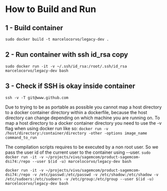 # How to Build and Run

## 1 - Build container
```sudo docker build -t marcelocorvo/legacy-dev .```

## 2 - Run container with ssh id_rsa copy
```sudo docker run -it -v ~/.ssh/id_rsa:/root/.ssh/id_rsa marcelocorvo/legacy-dev bash```

## 3 - Check if SSH is okay inside container
```ssh -v -T git@www.github.com```



Due to trying to be as portable as possible you cannot map a host directory to a docker container directory within a dockerfile, because the host directory can change depending on which machine you are running on. To map a host directory to a docker container directory you need to use the -v flag when using docker run like so:
```docker run -v /host/directory:/container/directory -other -options image_name command_to_run```

The compilation scripts requires to be executed by a non root user. So we pass the user id of the current user to the container using --user.
```sudo docker run -it -v ~/projects/vivo/sagemcom/product-sagemcom-dsi74:/repo --user $(id -u) marcelocorvo/legacy-dev bash```

```docker run -it -v ~/projects/vivo/sagemcom/product-sagemcom-dsi74:/repo -v /etc/passwd:/etc/passwd -v /etc/shadow:/etc/shadow -v /etc/sudoers:/etc/sudoers -v /etc/group:/etc/group --user $(id -u) marcelocorvo/legacy-dev bash```


